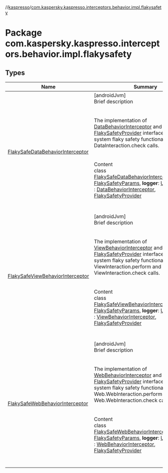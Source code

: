 //[kaspresso](../index.md)/[com.kaspersky.kaspresso.interceptors.behavior.impl.flakysafety](index.md)



# Package com.kaspersky.kaspresso.interceptors.behavior.impl.flakysafety  


## Types  
  
|  Name|  Summary| 
|---|---|
| [FlakySafeDataBehaviorInterceptor](-flaky-safe-data-behavior-interceptor/index.md)| [androidJvm]  <br>Brief description  <br><br><br>The implementation of [DataBehaviorInterceptor](../com.kaspersky.kaspresso.interceptors.behavior/-data-behavior-interceptor/index.md) and [FlakySafetyProvider](../com.kaspersky.kaspresso.flakysafety/-flaky-safety-provider/index.md) interfaces. Provides system flaky safety functionality for DataInteraction.check calls.<br><br>  <br>Content  <br>class [FlakySafeDataBehaviorInterceptor](-flaky-safe-data-behavior-interceptor/index.md)(**params**: [FlakySafetyParams](../com.kaspersky.kaspresso.params/-flaky-safety-params/index.md), **logger**: [UiTestLogger](../com.kaspersky.kaspresso.logger/-ui-test-logger/index.md)) : [DataBehaviorInterceptor](../com.kaspersky.kaspresso.interceptors.behavior/-data-behavior-interceptor/index.md), [FlakySafetyProvider](../com.kaspersky.kaspresso.flakysafety/-flaky-safety-provider/index.md)  <br><br><br>
| [FlakySafeViewBehaviorInterceptor](-flaky-safe-view-behavior-interceptor/index.md)| [androidJvm]  <br>Brief description  <br><br><br>The implementation of [ViewBehaviorInterceptor](../com.kaspersky.kaspresso.interceptors.behavior/-view-behavior-interceptor/index.md) and [FlakySafetyProvider](../com.kaspersky.kaspresso.flakysafety/-flaky-safety-provider/index.md) interfaces. Provides system flaky safety functionality for ViewInteraction.perform and ViewInteraction.check calls.<br><br>  <br>Content  <br>class [FlakySafeViewBehaviorInterceptor](-flaky-safe-view-behavior-interceptor/index.md)(**params**: [FlakySafetyParams](../com.kaspersky.kaspresso.params/-flaky-safety-params/index.md), **logger**: [UiTestLogger](../com.kaspersky.kaspresso.logger/-ui-test-logger/index.md)) : [ViewBehaviorInterceptor](../com.kaspersky.kaspresso.interceptors.behavior/-view-behavior-interceptor/index.md), [FlakySafetyProvider](../com.kaspersky.kaspresso.flakysafety/-flaky-safety-provider/index.md)  <br><br><br>
| [FlakySafeWebBehaviorInterceptor](-flaky-safe-web-behavior-interceptor/index.md)| [androidJvm]  <br>Brief description  <br><br><br>The implementation of [WebBehaviorInterceptor](../com.kaspersky.kaspresso.interceptors.behavior/-web-behavior-interceptor/index.md) and [FlakySafetyProvider](../com.kaspersky.kaspresso.flakysafety/-flaky-safety-provider/index.md) interfaces. Provides system flaky safety functionality for Web.WebInteraction.perform and Web.WebInteraction.check calls.<br><br>  <br>Content  <br>class [FlakySafeWebBehaviorInterceptor](-flaky-safe-web-behavior-interceptor/index.md)(**params**: [FlakySafetyParams](../com.kaspersky.kaspresso.params/-flaky-safety-params/index.md), **logger**: [UiTestLogger](../com.kaspersky.kaspresso.logger/-ui-test-logger/index.md)) : [WebBehaviorInterceptor](../com.kaspersky.kaspresso.interceptors.behavior/-web-behavior-interceptor/index.md), [FlakySafetyProvider](../com.kaspersky.kaspresso.flakysafety/-flaky-safety-provider/index.md)  <br><br><br>

